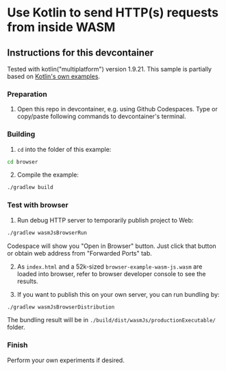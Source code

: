 # Use Kotlin to send HTTP(s) requests from inside WASM

## Instructions for this devcontainer

Tested with kotlin("multiplatform") version 1.9.21. This sample is partially based on [Kotlin's own examples](https://github.com/Kotlin/kotlin-wasm-examples/tree/ea1a989bbf179dfccbc970d73e41d128e1b965af/browser-example).

### Preparation

1. Open this repo in devcontainer, e.g. using Github Codespaces.
   Type or copy/paste following commands to devcontainer's terminal.

### Building

1. `cd` into the folder of this example:

```sh
cd browser
```

2. Compile the example:

```sh
./gradlew build
```

### Test with browser

1. Run debug HTTP server to temporarily publish project to Web:

```sh
./gradlew wasmJsBrowserRun
```

Codespace will show you "Open in Browser" button. Just click that button or
obtain web address from "Forwarded Ports" tab.

2. As `index.html` and a 52k-sized `browser-example-wasm-js.wasm` are loaded into browser, refer to browser developer console
   to see the results.

3. If you want to publish this on your own server, you can run bundling by:

```sh
./gradlew wasmJsBrowserDistribution
```

The bundling result will be in `./build/dist/wasmJs/productionExecutable/` folder.

### Finish

Perform your own experiments if desired.
